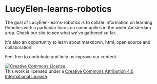# LucyElen-learns-robotics

The goal of LucyElen-learns-robotics is to collate information on learning Robotics with a particular focus on communities in the wider Amsterdam area. Check our site to see what we've gathered so far.

It's also an opportunity to learn about markdown, html, open source and collaboration!

Feel free to contribute and help us improve our content.

<a rel="license" href="http://creativecommons.org/licenses/by/4.0/"><img alt="Creative Commons License" style="border-width:0" src="https://i.creativecommons.org/l/by/4.0/88x31.png" /></a><br />This work is licensed under a <a rel="license" href="http://creativecommons.org/licenses/by/4.0/">Creative Commons Attribution 4.0 International License</a>.
